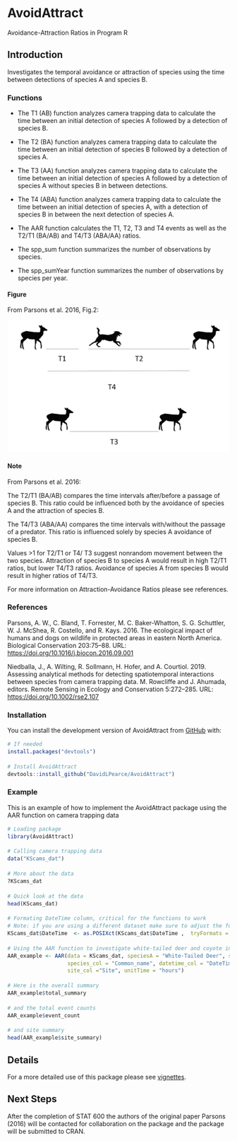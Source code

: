 
# AvoidAttract

<!-- badges: start -->
<!-- badges: end -->

Avoidance-Attraction Ratios in Program R

## Introduction

Investigates the temporal avoidance or attraction of species using the time between detections of species A and species B.


### Functions

* The T1 (AB) function analyzes camera trapping data to calculate the time between an initial detection of species A followed by a detection of species B.

* The T2 (BA) function analyzes camera trapping data to calculate the time between an initial detection of species B followed by a detection of species A.

* The T3 (AA) function analyzes camera trapping data to calculate the time between an initial detection of species A followed by a detection of species A without species B in between detections.

* The T4 (ABA) function analyzes camera trapping data to calculate the time between an initial detection of species A, with a detection of species B in between the next detection of species A.

* The AAR function calculates the T1, T2, T3 and T4 events as well as the T2/T1 (BA/AB) and T4/T3 (ABA/AA) ratios.

* The spp_sum function summarizes the number of observations by species.

* The spp_sumYear function summarizes the number of observations by species per year.



#### Figure

From Parsons et al. 2016, Fig.2:

![](image/AAR_image.png)




#### Note 

From Parsons et al. 2016:

The T2/T1 (BA/AB) compares the time intervals after/before a passage of species B. This ratio could be influenced both by the avoidance of species A and the attraction of species B.

The T4/T3 (ABA/AA) compares the time intervals with/without the passage of a predator. This ratio is influenced solely by species A avoidance of species B.

Values >1 for T2/T1 or T4/ T3 suggest nonrandom movement between the two species. Attraction of species B to species A would result in high T2/T1 ratios, but lower T4/T3 ratios. Avoidance of species A from species B would result in higher ratios of T4/T3.

For more information on Attraction-Avoidance Ratios please see references.

### References

Parsons, A. W., C. Bland, T. Forrester, M. C. Baker-Whatton, S. G. Schuttler, W. J. McShea, R. Costello, and R. Kays. 2016. The ecological impact of humans and dogs on wildlife in protected areas in eastern North America. Biological Conservation 203:75–88. URL: https://doi.org/10.1016/j.biocon.2016.09.001

Niedballa, J., A. Wilting, R. Sollmann, H. Hofer, and A. Courtiol. 2019. Assessing analytical methods for detecting spatiotemporal interactions between species from camera trapping data. M. Rowcliffe and J. Ahumada, editors. Remote Sensing in Ecology and Conservation 5:272–285. URL: https://doi.org/10.1002/rse2.107

### Installation

You can install the development version of AvoidAttract from [GitHub](https://github.com/) with:

``` r
# If needed
install.packages("devtools")

# Install AvoidAttract
devtools::install_github("DavidLPearce/AvoidAttract")
```

### Example

This is an example of how to implement the AvoidAttract package using the AAR function on camera trapping data

``` r
# Loading package
library(AvoidAttract)

# Calling camera trapping data
data("KScams_dat")

# More about the data
?KScams_dat

# Quick look at the data
head(KScams_dat)

# Formating DateTime column, critical for the functions to work
# Note: if you are using a different dataset make sure to adjust the format accordingly. 
KScams_dat$DateTime  <- as.POSIXct(KScams_dat$DateTime ,  tryFormats = "%m/%d/%Y %H:%M:%OS")

# Using the AAR function to investigate white-tailed deer and coyote interactions
AAR_example <- AAR(data = KScams_dat, speciesA = "White-Tailed Deer", speciesB = "Coyote",
                   species_col = "Common_name", datetime_col = "DateTime", 
                   site_col ="Site", unitTime = "hours")
                   
# Here is the overall summary                    
AAR_example$total_summary

# and the total event counts
AAR_example$event_count

# and site summary
head(AAR_example$site_summary)

```

## Details

For a more detailed use of this package please see [vignettes](vignettes).

## Next Steps
After the completion of STAT 600 the authors of the original paper Parsons (2016) will be contacted for collaboration on the package and the package will be submitted to CRAN.

